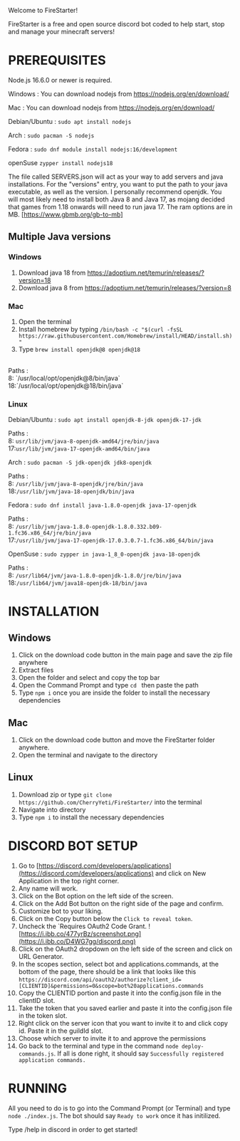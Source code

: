 Welcome to FireStarter!

FireStarter is a free and open source discord bot coded to help start, stop and manage your minecraft servers!

# PREREQUISITES
Node.js 16.6.0 or newer is required.

Windows :  You can download nodejs from https://nodejs.org/en/download/

Mac : You can download nodejs from https://nodejs.org/en/download/

Debian/Ubuntu : `sudo apt install nodejs`

Arch : `sudo pacman -S nodejs`

Fedora : `sudo dnf module install nodejs:16/development`

openSuse `zypper install nodejs18`


The file called SERVERS.json will act as your way to add servers and java installations.
For the "versions" entry, you want to put the path to your java executable, as well as the version. I personally recommend openjdk.
You will most likely need to install both Java 8 and Java 17, as mojang decided that games from 1.18 onwards will need to run java 17.
The ram options are in MB. [https://www.gbmb.org/gb-to-mb]

## Multiple Java versions

### Windows
1. Download java 18 from https://adoptium.net/temurin/releases/?version=18
2. Download java 8 from https://adoptium.net/temurin/releases/?version=8

### Mac
1. Open the terminal
2. Install homebrew by typing `/bin/bash -c "$(curl -fsSL https://raw.githubusercontent.com/Homebrew/install/HEAD/install.sh)"`
3. Type `brew install openjdk@8 openjdk@18`
<br>
Paths :
<br>
8:  `/usr/local/opt/openjdk@8/bin/java`
18:`/usr/local/opt/openjdk@18/bin/java`

### Linux

Debian/Ubuntu : `sudo apt install openjdk-8-jdk openjdk-17-jdk`

Paths : 
<br>
8:  `usr/lib/jvm/java-8-openjdk-amd64/jre/bin/java`
<br>
17:`usr/lib/jvm/java-17-openjdk-amd64/bin/java`

Arch : `sudo pacman -S jdk-openjdk jdk8-openjdk`

Paths :
<br>
8:  `/usr/lib/jvm/java-8-openjdk/jre/bin/java`
<br>
18:`/usr/lib/jvm/java-18-openjdk/bin/java`

Fedora : `sudo dnf install java-1.8.0-openjdk java-17-openjdk`

Paths :
<br>
8:  `/usr/lib/jvm/java-1.8.0-openjdk-1.8.0.332.b09-1.fc36.x86_64/jre/bin/java`
<br>
17:`/usr/lib/jvm/java-17-openjdk-17.0.3.0.7-1.fc36.x86_64/bin/java`

OpenSuse : `sudo zypper in java-1_8_0-openjdk java-18-openjdk`

Paths :
<br>
8:  `/usr/lib64/jvm/java-1.8.0-openjdk-1.8.0/jre/bin/java`
<br>
18:`/usr/lib64/jvm/java18-openjdk-18/bin/java`

# INSTALLATION
## Windows
1. Click on the download code button in the main page and save the zip file anywhere
2. Extract files
3. Open the folder and select and copy the top bar
4. Open the Command Prompt and type `cd ` then paste the path
5. Type `npm i` once you are inside the folder to install the necessary dependencies

## Mac
1. Click on the download code button and move the FireStarter folder anywhere.
2. Open the terminal and navigate to the directory

## Linux
1. Download zip or type `git clone https://github.com/CherryYeti/FireStarter/` into the terminal
2. Navigate into directory
3. Type `npm i` to install the necessary dependencies


# DISCORD BOT SETUP

1. Go to [https://discord.com/developers/applications](https://discord.com/developers/applications) and click on New Application in the top right corner.
2. Any name will work.
3. Click on the Bot option on the left side of the screen.
4. Click on the Add Bot button on the right side of the page and confirm.
5. Customize bot to your liking.
6. Click on the Copy button below the `Click to reveal token`.
7. Uncheck the `Requires OAuth2 Code Grant.
![https://i.ibb.co/477yrBz/screenshot.png](https://i.ibb.co/D4WG7gg/discord.png)
8. Click on the OAuth2 dropdown on the left side of the screen and click on URL Generator.
9. In the scopes section, select bot and applications.commands, at the bottom of the page, there should be a link that looks like this
`https://discord.com/api/oauth2/authorize?client_id=[CLIENTID]&permissions=0&scope=bot%20applications.commands`
10. Copy the CLIENTID portion and paste it into the config.json file in the clientID slot.
10. Take the token that you saved earlier and paste it into the config.json file in the token slot.
11. Right click on the server icon that you want to invite it to and click copy id. Paste it in the guildId slot.
12. Choose which server to invite it to and approve the permissions 
13. Go back to the terminal and type in the command `node deploy-commands.js`. If all is done right, it should say `Successfully registered application commands.`



# RUNNING
All you need to do is to go into the Command Prompt (or Terminal) and type `node ./index.js`. The bot should say `Ready to work` once it has initilized.

Type /help in discord in order to get started!
